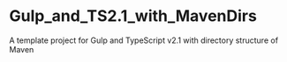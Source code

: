 # Gulp_and_TS2.1_with_MavenDirs
A template project for Gulp and TypeScript v2.1 with directory structure of Maven
